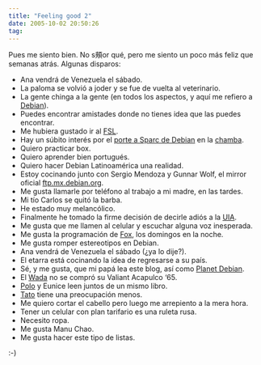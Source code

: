 ```yaml
---
title: "Feeling good 2"
date: 2005-10-02 20:50:26
tag: 
---
```

<p>Pues me siento bien. No s頰or qué, pero me siento un poco más feliz que semanas atrás. Algunas disparos:</p>
<ul>
<li>Ana vendrá de Venezuela el sábado.</li>
<li>La paloma se volvió a joder y se fue de vuelta al veterinario.</li>
<li>La gente chinga a la gente (en todos los aspectos, y aquí me refiero a <a target="_blank" mce_real_href="http://www.debian.org" href="http://www.debian.org">Debian</a>).</li>
<li>Puedes encontrar amistades donde no tienes idea que las puedes encontrar.</li>
<li>Me hubiera gustado ir al <a target="_blank" mce_real_href="http://www.festivaldesoftwarelibre.org" href="http://www.festivaldesoftwarelibre.org">FSL</a>.</li>
<li>Hay un súbito interés por el <a target="_blank" mce_real_href="http://www.debian.org/ports/sparc" href="http://www.debian.org/ports/sparc">porte a Sparc de Debian</a> en la <a target="_blank" mce_real_href="http://www.nekotec.com.mx/" href="http://www.nekotec.com.mx/">chamba</a>.</li>
<li>Quiero practicar box.</li>
<li>Quiero aprender bien portugués.</li>
<li>Quiero hacer Debian Latinoamérica una realidad.</li>
<li>Estoy cocinando junto con Sergio Mendoza y Gunnar Wolf, el mirror oficial <a href="http://ftp.mx.debian.org">ftp.mx.debian.org</a>.</li>
<li>Me gusta llamarle por teléfono al trabajo a mi madre, en las tardes.</li>
<li>Mi tío Carlos se quitó la barba.</li>
<li>He estado muy melancólico.</li>
<li>Finalmente he tomado la firme decisión de decirle adiós a la <a target="_blank" mce_real_href="http://www.uia.mx/" href="http://www.uia.mx/">UIA</a>.</li>
<li>Me gusta que me llamen al celular y escuchar alguna voz inesperada.</li>
<li>Me gusta la programación de <a target="_blank" mce_real_href="http://www.canalfox.com" href="http://www.canalfox.com">Fox</a>, los domingos en la noche.</li>
<li>Me gusta romper estereotipos en Debian.</li>
<li>Ana vendrá de Venezuela el sábado (¿ya lo dije?).</li>
<li>El etarra está cocinando la idea de regresarse a su país.</li>
<li>Sé, y me gusta, que mi papá lea este blog, así como <a target="_blank" mce_real_href="http://planet.debian.org" href="http://planet.debian.org">Planet Debian</a>.<br/>
</li>

<li>El <a target="_blank" mce_real_href="http://www.wada.com.mx" href="http://www.wada.com.mx">Wada</a> no se compró su Valiant Acapulco &#8216;65.</li>
<li>
<a target="_blank" mce_real_href="http://www.pitakill.net" href="http://www.pitakill.net">Polo</a> y Eunice leen juntos de un mismo libro.</li>
<li>
<a target="_blank" mce_real_href="http://blog.tacvbo.net" href="http://blog.tacvbo.net">Tato</a> tiene una preocupación menos.</li>
<li>Me quiero cortar el cabello pero luego me arrepiento a la mera hora.</li>
<li>Tener un celular con plan tarifario es una ruleta rusa.</li>
<li>Necesito ropa.</li>
<li>Me gusta Manu Chao.<br/>
</li>
<li>Me gusta hacer este tipo de listas.</li>
</ul>
<p>
:-)<br/><br/><br/></p>
